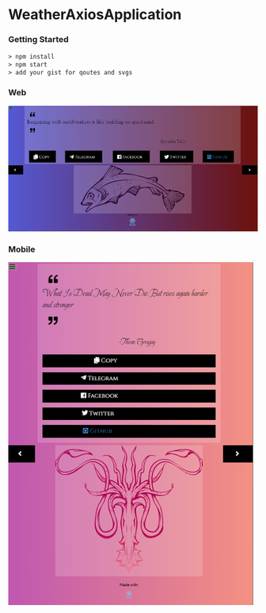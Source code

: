 # WeatherAxiosApplication

### Getting Started

```
> npm install
> npm start
> add your gist for qoutes and svgs
```

### Web
![plot](https://github.com/Rockstar4400/Freecodecamp-Projects/blob/main/01.Front%20End%20Development/01.random_quote_machine/src/content/C1Resize.PNG?raw=true)

### Mobile
![plot](https://github.com/Rockstar4400/Freecodecamp-Projects/blob/main/01.Front%20End%20Development/01.random_quote_machine/src/content/C2.PNG?raw=true)
